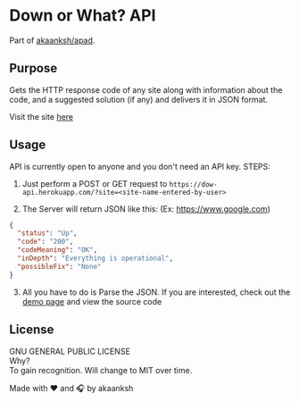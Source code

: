 # Down or What? API
Part of [akaanksh/apad][apad-repo].

## Purpose
Gets the HTTP response code of any site along with information about the code, and a suggested solution (if any) and delivers it in JSON format.

Visit the site [here][dow-site]

## Usage
API is currently open to anyone and you don't need an API key.
STEPS:
1. Just perform a POST or GET request to
```https://dow-api.herokuapp.com/?site=<site-name-entered-by-user>```

2. The Server will return JSON like this: (Ex: https://www.google.com)
```json
{
  "status": "Up",
  "code": "200", 
  "codeMeaning": "OK", 
  "inDepth": "Everything is operational", 
  "possibleFix": "None" 
}
```

3. All you have to do is Parse the JSON.
If you are interested, check out the [demo page][dow-site] and view the source code

## License
GNU GENERAL PUBLIC LICENSE<br>
Why?<br>
To gain recognition. Will change to MIT over time.

Made with :heart: and :headphones: by akaanksh

[apad-repo]: https://github.com/akaanksh/apad
[dow-site]: https://dow.akaanksh.ga/
[dow-api]: https://github.com/akaanksh/dow-api

